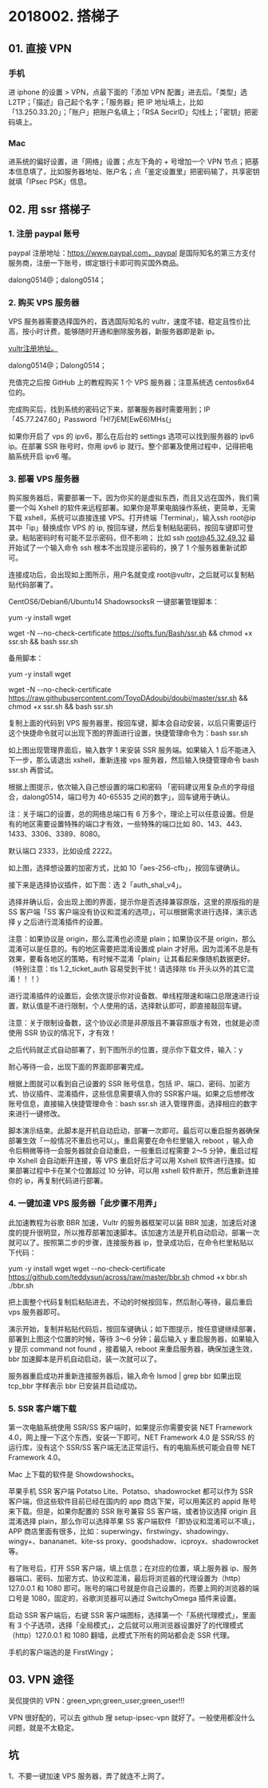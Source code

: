 # 2018002. 搭梯子

## 01. 直接 VPN

### 手机

进 iphone 的设置 > VPN，点最下面的「添加 VPN 配置」进去后。「类型」选 L2TP；「描述」自己起个名字；「服务器」把 IP 地址填上，比如「13.250.33.20」；「账户」把账户名填上；「RSA SecirID」勾线上；「密钥」把密码填上。

### Mac

进系统的偏好设置，进「网络」设置；点左下角的 + 号增加一个 VPN 节点；把基本信息填了，比如服务器地址、账户名；点「鉴定设置里」把密码输了，共享密钥就填「IPsec PSK」信息。

## 02. 用 ssr 搭梯子

### 1. 注册 paypal 账号

paypal 注册地址：https://www.paypal.com，paypal 是国际知名的第三方支付服务商，注册一下账号，绑定银行卡即可购买国外商品。

dalong0514@；dalong0514；

### 2. 购买 VPS 服务器

VPS 服务器需要选择国外的，首选国际知名的 vultr，速度不错、稳定且性价比高，按小时计费，能够随时开通和删除服务器，新服务器即是新 ip。

[vultr注册地址。](http://www.vultr.com/?ref=7048874 )

dalong0514@；Dalong0514；

充值完之后按 GitHub 上的教程购买 1 个 VPS 服务器；注意系统选 centos6x64 位的。

完成购买后，找到系统的密码记下来，部署服务器时需要用到；IP「45.77.247.60」Password「H!7jEM[EwE6)MHs(」

如果你开启了 vps 的 ipv6，那么在后台的 settings 选项可以找到服务器的 ipv6 ip。在部署 SSR 账号时，你用 ipv6 ip 就行。整个部署及使用过程中，记得把电脑系统开启 ipv6 喔。

### 3. 部署 VPS 服务器

购买服务器后，需要部署一下。因为你买的是虚拟东西，而且又远在国外，我们需要一个叫 Xshell 的软件来远程部署。如果你是苹果电脑操作系统，更简单，无需下载 xshell，系统可以直接连接 VPS。打开终端「Terminal」，输入ssh root@ip 其中「ip」替换成你 VPS 的 ip, 按回车键，然后复制粘贴密码，按回车键即可登录。粘贴密码时有可能不显示密码，但不影响； 比如 ssh root@45.32.49.32
最开始试了一个输入命令 ssh 根本不出现提示密码的，换了 1 个服务器重新试即可。

连接成功后，会出现如上图所示，用户名就变成 root@vultr，之后就可以复制粘贴代码部署了。

CentOS6/Debian6/Ubuntu14 ShadowsocksR 一键部署管理脚本：

yum -y install wget

wget -N --no-check-certificate https://softs.fun/Bash/ssr.sh && chmod +x ssr.sh && bash ssr.sh

备用脚本：

yum -y install wget

wget -N --no-check-certificate https://raw.githubusercontent.com/ToyoDAdoubi/doubi/master/ssr.sh && chmod +x ssr.sh && bash ssr.sh

复制上面的代码到 VPS 服务器里，按回车键，脚本会自动安装，以后只需要运行这个快捷命令就可以出现下图的界面进行设置，快捷管理命令为：bash ssr.sh

如上图出现管理界面后，输入数字 1 来安装 SSR 服务端。如果输入 1 后不能进入下一步，那么请退出 xshell，重新连接 vps 服务器，然后输入快捷管理命令 bash ssr.sh 再尝试。

根据上图提示，依次输入自己想设置的端口和密码 「密码建议用复杂点的字母组合，dalong0514，端口号为 40-65535 之间的数字」，回车键用于确认。

注：关于端口的设置，总的网络总端口有 6 万多个，理论上可以任意设置。但是有的地区需要设置特殊的端口才有效，一些特殊的端口比如 80、143、443、1433、3306、3389、8080。

默认端口 2333，比如设成 2222。

如上图，选择想设置的加密方式，比如 10「aes-256-cfb」，按回车键确认。

接下来是选择协议插件，如下图：选 2「auth_shal_v4」。

选择并确认后，会出现上图的界面，提示你是否选择兼容原版，这里的原版指的是 SS 客户端「SS 客户端没有协议和混淆的选项」，可以根据需求进行选择，演示选择 y 之后进行混淆插件的设置。

注意：如果协议是 origin，那么混淆也必须是 plain；如果协议不是 origin，那么混淆可以是任意的。有的地区需要把混淆设置成 plain 才好用。因为混淆不总是有效果，要看各地区的策略，有时候不混淆「plain」让其看起来像随机数据更好。（特别注意：tls 1.2_ticket_auth 容易受到干扰！请选择除 tls 开头以外的其它混淆！！！）

进行混淆插件的设置后，会依次提示你对设备数、单线程限速和端口总限速进行设置，默认值是不进行限制，个人使用的话，选择默认即可，即直接敲回车键。

注意：关于限制设备数，这个协议必须是非原版且不兼容原版才有效，也就是必须使用 SSR 协议的情况下，才有效！

之后代码就正式自动部署了，到下图所示的位置，提示你下载文件，输入：y

耐心等待一会，出现下面的界面即部署完成。

根据上图就可以看到自己设置的 SSR 账号信息，包括 IP、端口、密码、加密方式、协议插件、混淆插件，这些信息需要填入你的 SSR客户端。如果之后想修改账号信息，直接输入快捷管理命令：bash ssr.sh 进入管理界面，选择相应的数字来进行一键修改。

脚本演示结束。此脚本是开机自动启动，部署一次即可。最后可以重启服务器确保部署生效「一般情况不重启也可以」。重启需要在命令栏里输入 reboot ，输入命令后稍微等待一会服务器就会自动重启，一般重启过程需要 2～5 分钟，重启过程中 Xshell 会自动断开连接，等 VPS 重启好后才可以用 Xshell 软件进行连接。如果部署过程中卡在某个位置超过 10 分钟，可以用 xshell 软件断开，然后重新连接你的 ip，再复制代码进行部署。

### 4. 一键加速 VPS 服务器「此步骤不用弄」

此加速教程为谷歌 BBR 加速，Vultr 的服务器框架可以装 BBR 加速，加速后对速度的提升很明显，所以推荐部署加速脚本。该加速方法是开机自动启动，部署一次就可以了。按照第二步的步骤，连接服务器 ip，登录成功后，在命令栏里粘贴以下代码：

yum -y install wget
wget --no-check-certificate https://github.com/teddysun/across/raw/master/bbr.sh
chmod +x bbr.sh
./bbr.sh

把上面整个代码复制后粘贴进去，不动的时候按回车，然后耐心等待，最后重启 vps 服务器即可。

演示开始，复制并粘贴代码后，按回车键确认；如下图提示，按任意键继续部署，部署到上图这个位置的时候，等待 3～6 分钟；最后输入 y 重启服务器，如果输入 y 提示 command not found ，接着输入 reboot 来重启服务器，确保加速生效，bbr 加速脚本是开机自动启动，装一次就可以了。

服务器重启成功并重新连接服务器后，输入命令 lsmod | grep bbr 如果出现 tcp_bbr 字样表示 bbr 已安装并启动成功。

### 5. SSR 客户端下载

第一次电脑系统使用 SSR/SS 客户端时，如果提示你需要安装 NET Framework 4.0，网上搜一下这个东西，安装一下即可。NET Framework 4.0 是 SSR/SS 的运行库，没有这个 SSR/SS 客户端无法正常运行。有的电脑系统可能会自带 NET Framework 4.0。

Mac 上下载的软件是 Showdowshocks。

苹果手机 SSR 客户端 Potatso Lite、Potatso、shadowrocket 都可以作为 SSR 客户端，但这些软件目前已经在国内的 app 商店下架，可以用美区的 appid 账号来下载。但是，如果你配置的 SSR 账号兼容 SS 客户端，或者协议选择 origin 且混淆选择 plain，那么你可以选择苹果 SS 客户端软件「即协议和混淆可以不填」，APP 商店里面有很多，比如：superwingy、firstwingy、shadowingy、wingy+、banananet、kite-ss proxy、goodshadow、icproyx、shadowrocket 等。

有了账号后，打开 SSR 客户端，填上信息；在对应的位置，填上服务器 ip、服务器端口、密码、加密方式、协议和混淆，最后将浏览器的代理设置为（http）127.0.0.1 和 1080 即可。账号的端口号就是你自己设置的，而要上网的浏览器的端口号是 1080，固定的，谷歌浏览器可以通过 SwitchyOmega 插件来设置。

启动 SSR 客户端后，右键 SSR 客户端图标，选择第一个「系统代理模式」，里面有 3 个子选项，选择「全局模式」，之后就可以用浏览器设置好了的代理模式（http）127.0.0.1 和 1080 翻墙，此模式下所有的网站都会走 SSR 代理。

手机的客户端选的是 FirstWingy；

## 03. VPN 途径

吴侃提供的 VPN：green_vpn;green_user;green_user!!!

VPN 很好配的，可以去 github 搜 setup-ipsec-vpn 就好了。一般使用都没什么问题，就是不太稳定。

## 坑

1、不要一键加速 VPS 服务器，弄了就连不上网了。

